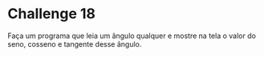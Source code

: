 # Challenge 18

Faça um programa que leia um ângulo qualquer e mostre na tela o valor do seno, cosseno e tangente desse ângulo.
